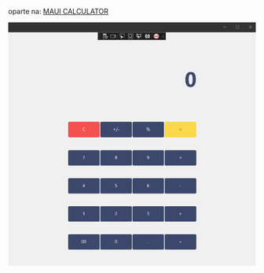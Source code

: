 oparte na: [MAUI CALCULATOR](https://github.com/dotnet/maui-samples/tree/main/6.0/Apps/Calculator)

![plot](images/ss.png)
